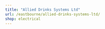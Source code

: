 ```yaml
---
title: "Allied Drinks Systems Ltd"
url: /eastbourne/allied-drinks-systems-ltd/
shop: electrical
---
```

